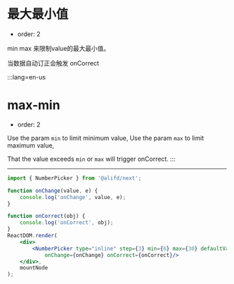 # 最大最小值

- order: 2

min max 来限制value的最大最小值。

当数据自动订正会触发 onCorrect

:::lang=en-us
# max-min

- order: 2

Use the param `min` to limit minimum value,
Use the param `max` to limit maximum value,

That the value exceeds `min` or `max` will trigger onCorrect.
:::

---

````jsx
import { NumberPicker } from '@alifd/next';

function onChange(value, e) {
    console.log('onChange', value, e);
}

function onCorrect(obj) {
    console.log('onCorrect', obj);
}
ReactDOM.render(
    <div>
        <NumberPicker type="inline" step={3} min={6} max={30} defaultValue={6}
            onChange={onChange} onCorrect={onCorrect}/>
    </div>,
    mountNode
);
````
